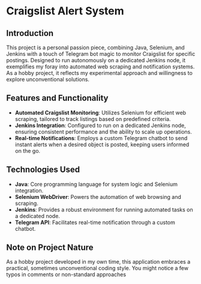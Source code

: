 # Craigslist Alert System

## Introduction
This project is a personal passion piece, combining Java, Selenium, and Jenkins with a touch of Telegram bot magic to monitor Craigslist for specific postings. Designed to run autonomously on a dedicated Jenkins node, it exemplifies my foray into automated web scraping and notification systems. As a hobby project, it reflects my experimental approach and willingness to explore unconventional solutions.

## Features and Functionality
- **Automated Craigslist Monitoring**: Utilizes Selenium for efficient web scraping, tailored to track listings based on predefined criteria.
- **Jenkins Integration**: Configured to run on a dedicated Jenkins node, ensuring consistent performance and the ability to scale up operations.
- **Real-time Notifications**: Employs a custom Telegram chatbot to send instant alerts when a desired object is posted, keeping users informed on the go.

## Technologies Used
- **Java**: Core programming language for system logic and Selenium integration.
- **Selenium WebDriver**: Powers the automation of web browsing and scraping.
- **Jenkins**: Provides a robust environment for running automated tasks on a dedicated node.
- **Telegram API**: Facilitates real-time notification through a custom chatbot.

## Note on Project Nature
As a hobby project developed in my own time, this application embraces a practical, sometimes unconventional coding style. You might notice a few typos in comments or non-standard approaches 
